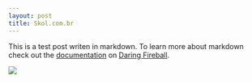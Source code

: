 ```yaml
---
layout: post
title: Skol.com.br
---
```


This is a test post writen in markdown. To learn more about markdown check out the [documentation](http://daringfireball.net/projects/markdown/) on [Daring Fireball](http://daringfireball.net/).

<img src="http://i.dailymail.co.uk/i/pix/2012/12/04/article-2242647-0F79C42300000578-201_634x429.jpg"/>
